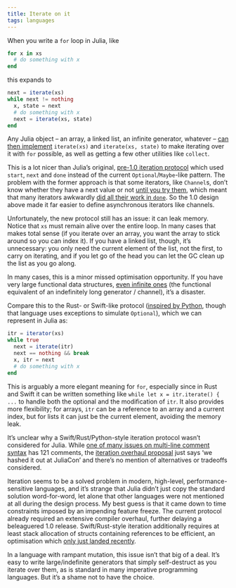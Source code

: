 ```yaml
---
title: Iterate on it
tags: languages
---
```


When you write a `for` loop in Julia, like

```julia
for x in xs
  # do something with x
end
```

this expands to

```julia
next = iterate(xs)
while next != nothing
  x, state = next
  # do something with x
  next = iterate(xs, state)
end
```

Any Julia object – an array, a linked list, an infinite generator, whatever – [can then implement](https://docs.julialang.org/en/v1.4/manual/interfaces/) `iterate(xs)` and `iterate(xs, state)` to make iterating over it with `for` possible, as well as getting a few other utilities like `collect`.

This is a lot nicer than Julia’s original, [pre-1.0 iteration protocol](https://docs.julialang.org/en/v0.6/manual/interfaces/) which used `start`, `next` and `done` instead of the current `Optional`/`Maybe`-like pattern. The problem with the former approach is that some iterators, like `Channel`s, don’t know whether they have a next value or not [until you try them](https://github.com/JuliaLang/julia/issues/8149), which meant that many iterators awkwardly [did all their work in `done`](https://github.com/JuliaLang/julia/issues/6125). So the 1.0 design above made it far easier to define asynchronous iterators like channels.

Unfortunately, the new protocol still has an issue: it can leak memory. Notice that `xs` must remain alive over the entire loop. In many cases that makes total sense (if you iterate over an array, you want the array to stick around so you can index it). If you have a linked list, though, it’s unnecessary: you only need the current element of the list, not the first, to carry on iterating, and if you let go of the head you can let the GC clean up the list as you go along.

In many cases, this is a minor missed optimisation opportunity. If you have very large functional data structures, [even infinite ones](https://github.com/MikeInnes/Lazy.jl) (the functional equivalent of an indefinitely long generator / channel), it’s a disaster.

Compare this to the Rust- or Swift-like protocol ([inspired by Python](https://github.com/rust-lang/rust/pull/5810), though that language uses exceptions to simulate `Optional`), which we can represent in Julia as:

```julia
itr = iterator(xs)
while true
  next = iterate(itr)
  next == nothing && break
  x, itr = next
  # do something with x
end
```

This is arguably a more elegant meaning for `for`, especially since in Rust and Swift it can be written something like `while let x = itr.iterate() { ...` to handle both the optional and the modification of `itr`. It also provides more flexibility; for arrays, `itr` can be a reference to an array and a current index, but for lists it can just be the current element, avoiding the memory leak.

It’s unclear why a Swift/Rust/Python-style iteration protocol wasn’t considered for Julia. While [one of many issues on multi-line comment syntax](https://github.com/JuliaLang/julia/issues/69) has 121 comments, the [iteration overhaul proposal](https://github.com/JuliaLang/julia/issues/18823) just says ‘we hashed it out at JuliaCon’ and there’s no mention of alternatives or tradeoffs considered.

Iteration seems to be a solved problem in modern, high-level, performance-sensitive languages, and it’s strange that Julia didn’t just copy the standard solution word-for-word, let alone that other languages were not mentioned at all during the design process. My best guess is that it came down to time constraints imposed by an impending feature freeze. The current protocol already required an extensive compiler overhaul, further delaying a beleaguered 1.0 release. Swift/Rust-style iteration additionally requires at least stack allocation of structs containing references to be efficient, an optimisation which [only just landed recently](https://github.com/JuliaLang/julia/pull/33886).

In a language with rampant mutation, this issue isn’t that big of a deal. It’s easy to write large/indefinite generators that simply self-destruct as you iterate over them, as is standard in many imperative programming languages. But it’s a shame not to have the choice.
